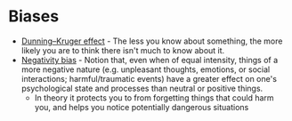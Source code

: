 # Biases
- [Dunning–Kruger effect](http://www.wikiwand.com/en/Dunning–Kruger_effect) - The less you know about something, the more likely you are to think there isn't much to know about it.
- [Negativity bias](http://www.wikiwand.com/en/Negativity_bias) - Notion that, even when of equal intensity, things of a more negative nature (e.g. unpleasant thoughts, emotions, or social interactions; harmful/traumatic events) have a greater effect on one's psychological state and processes than neutral or positive things.
	- In theory it protects you to from forgetting things that could harm you, and helps you notice potentially dangerous situations